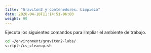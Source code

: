 ```yaml
---
title: "Graviton2 y contenedores: Limpieza"
date: 2020-04-10T11:14:51-06:00
weight: 99
---
```


Ejecuta los siguientes comandos para limpliar el ambiente de trabajo.

```bash
cd ~/environment/graviton2-labs/
scripts/cs_cleanup.sh
```

